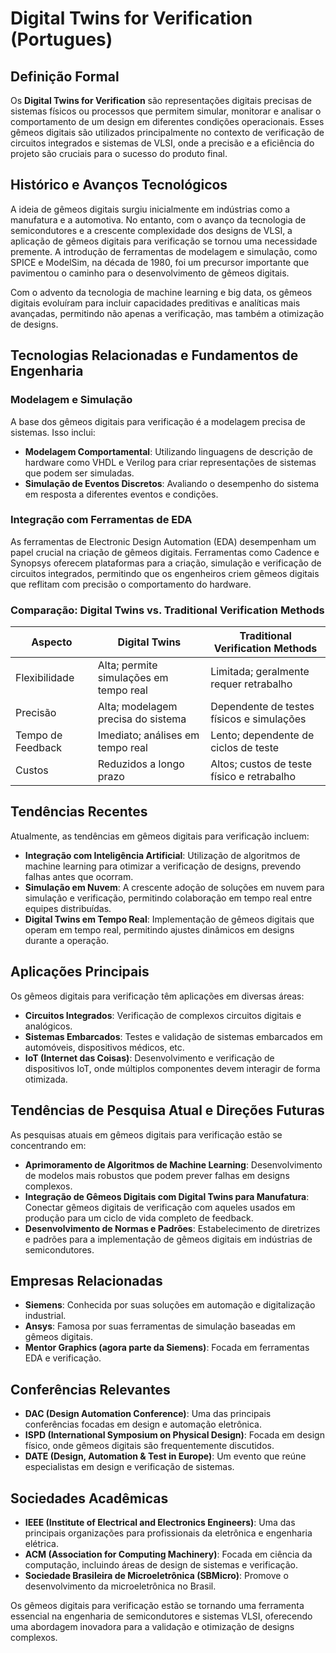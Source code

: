 # Digital Twins for Verification (Portugues)

## Definição Formal

Os **Digital Twins for Verification** são representações digitais precisas de sistemas físicos ou processos que permitem simular, monitorar e analisar o comportamento de um design em diferentes condições operacionais. Esses gêmeos digitais são utilizados principalmente no contexto de verificação de circuitos integrados e sistemas de VLSI, onde a precisão e a eficiência do projeto são cruciais para o sucesso do produto final.

## Histórico e Avanços Tecnológicos

A ideia de gêmeos digitais surgiu inicialmente em indústrias como a manufatura e a automotiva. No entanto, com o avanço da tecnologia de semicondutores e a crescente complexidade dos designs de VLSI, a aplicação de gêmeos digitais para verificação se tornou uma necessidade premente. A introdução de ferramentas de modelagem e simulação, como SPICE e ModelSim, na década de 1980, foi um precursor importante que pavimentou o caminho para o desenvolvimento de gêmeos digitais.

Com o advento da tecnologia de machine learning e big data, os gêmeos digitais evoluíram para incluir capacidades preditivas e analíticas mais avançadas, permitindo não apenas a verificação, mas também a otimização de designs.

## Tecnologias Relacionadas e Fundamentos de Engenharia

### Modelagem e Simulação

A base dos gêmeos digitais para verificação é a modelagem precisa de sistemas. Isso inclui:

- **Modelagem Comportamental**: Utilizando linguagens de descrição de hardware como VHDL e Verilog para criar representações de sistemas que podem ser simuladas.
- **Simulação de Eventos Discretos**: Avaliando o desempenho do sistema em resposta a diferentes eventos e condições.

### Integração com Ferramentas de EDA

As ferramentas de Electronic Design Automation (EDA) desempenham um papel crucial na criação de gêmeos digitais. Ferramentas como Cadence e Synopsys oferecem plataformas para a criação, simulação e verificação de circuitos integrados, permitindo que os engenheiros criem gêmeos digitais que reflitam com precisão o comportamento do hardware.

### Comparação: Digital Twins vs. Traditional Verification Methods

| Aspecto                      | Digital Twins                      | Traditional Verification Methods  |
|------------------------------|------------------------------------|------------------------------------|
| Flexibilidade                 | Alta; permite simulações em tempo real | Limitada; geralmente requer retrabalho |
| Precisão                     | Alta; modelagem precisa do sistema  | Dependente de testes físicos e simulações |
| Tempo de Feedback            | Imediato; análises em tempo real   | Lento; dependente de ciclos de teste |
| Custos                       | Reduzidos a longo prazo            | Altos; custos de teste físico e retrabalho |

## Tendências Recentes

Atualmente, as tendências em gêmeos digitais para verificação incluem:

- **Integração com Inteligência Artificial**: Utilização de algoritmos de machine learning para otimizar a verificação de designs, prevendo falhas antes que ocorram.
- **Simulação em Nuvem**: A crescente adoção de soluções em nuvem para simulação e verificação, permitindo colaboração em tempo real entre equipes distribuídas.
- **Digital Twins em Tempo Real**: Implementação de gêmeos digitais que operam em tempo real, permitindo ajustes dinâmicos em designs durante a operação.

## Aplicações Principais

Os gêmeos digitais para verificação têm aplicações em diversas áreas:

- **Circuitos Integrados**: Verificação de complexos circuitos digitais e analógicos.
- **Sistemas Embarcados**: Testes e validação de sistemas embarcados em automóveis, dispositivos médicos, etc.
- **IoT (Internet das Coisas)**: Desenvolvimento e verificação de dispositivos IoT, onde múltiplos componentes devem interagir de forma otimizada.

## Tendências de Pesquisa Atual e Direções Futuras

As pesquisas atuais em gêmeos digitais para verificação estão se concentrando em:

- **Aprimoramento de Algoritmos de Machine Learning**: Desenvolvimento de modelos mais robustos que podem prever falhas em designs complexos.
- **Integração de Gêmeos Digitais com Digital Twins para Manufatura**: Conectar gêmeos digitais de verificação com aqueles usados em produção para um ciclo de vida completo de feedback.
- **Desenvolvimento de Normas e Padrões**: Estabelecimento de diretrizes e padrões para a implementação de gêmeos digitais em indústrias de semicondutores.

## Empresas Relacionadas

- **Siemens**: Conhecida por suas soluções em automação e digitalização industrial.
- **Ansys**: Famosa por suas ferramentas de simulação baseadas em gêmeos digitais.
- **Mentor Graphics (agora parte da Siemens)**: Focada em ferramentas EDA e verificação.

## Conferências Relevantes

- **DAC (Design Automation Conference)**: Uma das principais conferências focadas em design e automação eletrônica.
- **ISPD (International Symposium on Physical Design)**: Focada em design físico, onde gêmeos digitais são frequentemente discutidos.
- **DATE (Design, Automation & Test in Europe)**: Um evento que reúne especialistas em design e verificação de sistemas.

## Sociedades Acadêmicas

- **IEEE (Institute of Electrical and Electronics Engineers)**: Uma das principais organizações para profissionais da eletrônica e engenharia elétrica.
- **ACM (Association for Computing Machinery)**: Focada em ciência da computação, incluindo áreas de design de sistemas e verificação.
- **Sociedade Brasileira de Microeletrônica (SBMicro)**: Promove o desenvolvimento da microeletrônica no Brasil.

Os gêmeos digitais para verificação estão se tornando uma ferramenta essencial na engenharia de semicondutores e sistemas VLSI, oferecendo uma abordagem inovadora para a validação e otimização de designs complexos.